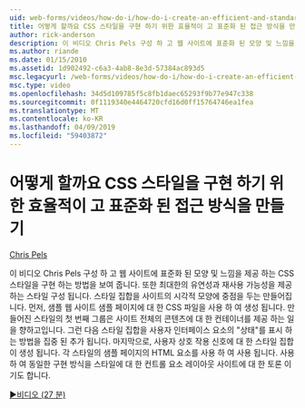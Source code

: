 ```yaml
---
uid: web-forms/videos/how-do-i/how-do-i-create-an-efficient-and-standardized-approach-for-implementing-css-styles
title: 어떻게 할까요 CSS 스타일을 구현 하기 위한 효율적이 고 표준화 된 접근 방식을 만들기 | Microsoft 문서
author: rick-anderson
description: 이 비디오 Chris Pels 구성 하 고 웹 사이트에 표준화 된 모양 및 느낌을 제공 하는 CSS 스타일을 구현 하는 방법을 보여 줍니다. 또한 스타일은...
ms.author: riande
ms.date: 01/15/2010
ms.assetid: 1d902492-c6a3-4ab8-8e3d-57384ac893d5
msc.legacyurl: /web-forms/videos/how-do-i/how-do-i-create-an-efficient-and-standardized-approach-for-implementing-css-styles
msc.type: video
ms.openlocfilehash: 34d5d109785f5c8fb1daec65293f9b77e947c338
ms.sourcegitcommit: 0f1119340e4464720cfd16d0ff15764746ea1fea
ms.translationtype: MT
ms.contentlocale: ko-KR
ms.lasthandoff: 04/09/2019
ms.locfileid: "59403872"
---
```

# <a name="how-do-i-create-an-efficient-and-standardized-approach-for-implementing-css-styles"></a>어떻게 할까요 CSS 스타일을 구현 하기 위한 효율적이 고 표준화 된 접근 방식을 만들기

[Chris Pels](https://twitter.com/chrispels)

이 비디오 Chris Pels 구성 하 고 웹 사이트에 표준화 된 모양 및 느낌을 제공 하는 CSS 스타일을 구현 하는 방법을 보여 줍니다. 또한 최대한의 유연성과 재사용 가능성을 제공 하는 스타일 구성 됩니다. 스타일 집합을 사이트의 시각적 모양에 중점을 두는 만들어집니다. 먼저, 샘플 웹 사이트 샘플 페이지에 대 한 CSS 파일을 사용 하 여 생성 됩니다. 만들어진 스타일의 첫 번째 그룹은 사이트 전체의 콘텐츠에 대 한 컨테이너를 제공 하는 일을 향하고입니다. 그런 다음 스타일 집합을 사용자 인터페이스 요소의 "상태"를 표시 하는 방법을 집중 된 추가 됩니다. 마지막으로, 사용자 상호 작용 신호에 대 한 스타일 집합이 생성 됩니다. 각 스타일의 샘플 페이지의 HTML 요소를 사용 하 여 사용 됩니다. 사용 하 여 동일한 구현 방식을 스타일에 대 한 컨트롤 요소 레이아웃 사이트에 대 한 토론 이기도 합니다.

[&#9654;비디오 (27 분)](https://channel9.msdn.com/Blogs/ASP-NET-Site-Videos/how-do-i-create-an-efficient-and-standardized-approach-for-implementing-css-styles)
